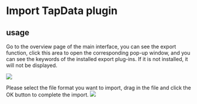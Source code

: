 # Import TapData plugin
## usage

Go to the overview page of the main interface, you can see the export function, click this area to open the corresponding pop-up window, and you can see the keywords of the installed export plug-ins. If it is not installed, it will not be displayed.

![](https://raw.githubusercontent.com/eolinker/eoapi-extensions/main/shared/assets/images/overview-en.png)

Please select the file format you want to import, drag in the file and click the OK button to complete the import.
![](https://raw.githubusercontent.com/eolinker/eoapi-extensions/main/packages/feature/import/openapi/assets/images/2022-08-23-15-56-45.png)

